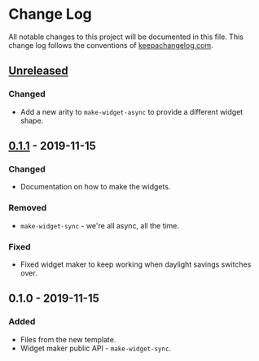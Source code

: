# Change Log
All notable changes to this project will be documented in this file. This change log follows the conventions of [keepachangelog.com](http://keepachangelog.com/).

## [Unreleased]
### Changed
- Add a new arity to `make-widget-async` to provide a different widget shape.

## [0.1.1] - 2019-11-15
### Changed
- Documentation on how to make the widgets.

### Removed
- `make-widget-sync` - we're all async, all the time.

### Fixed
- Fixed widget maker to keep working when daylight savings switches over.

## 0.1.0 - 2019-11-15
### Added
- Files from the new template.
- Widget maker public API - `make-widget-sync`.

[Unreleased]: https://github.com/your-name/leboncoin-poller/compare/0.1.1...HEAD
[0.1.1]: https://github.com/your-name/leboncoin-poller/compare/0.1.0...0.1.1
